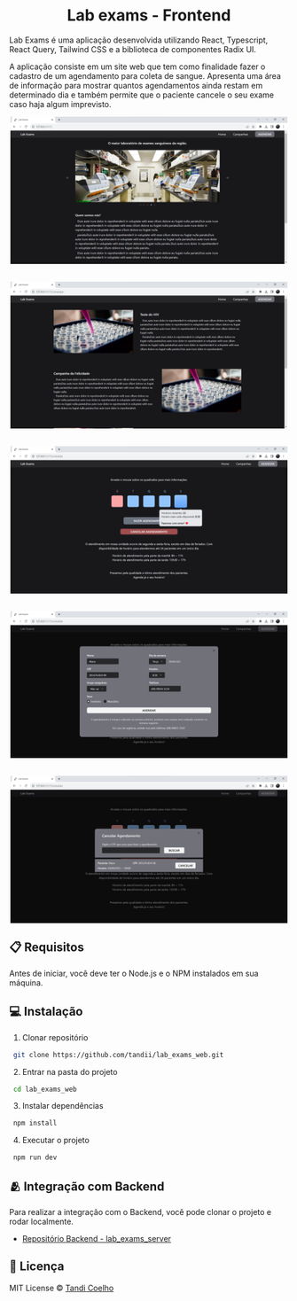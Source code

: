 <h1 align="center">
    Lab exams - Frontend
</h1>

Lab Exams é uma aplicação desenvolvida utilizando React, Typescript, React Query, Tailwind CSS e a biblioteca de componentes Radix UI.

A aplicação consiste em um site web que tem como finalidade fazer o cadastro de um agendamento para coleta de sangue. Apresenta uma área de informação para mostrar quantos agendamentos ainda restam em determinado dia e também permite que o paciente cancele o seu exame caso haja algum imprevisto.

<div align="center" style="display:flex; flex-wrap: wrap;  justify-content: center; gap: 32px" >
    <img src=".github/assets/web1.png" width="500"/>
    <img src=".github/assets/web2.png" width="500"/>
    <img src=".github/assets/web3.png" width="500"/>
    <img src=".github/assets/web4.png" width="500"/>
    <img src=".github/assets/web5.png" width="500"/>
</div>

## 📋 Requisitos

Antes de iniciar, você deve ter o Node.js e o NPM instalados em sua máquina.

## 💻 Instalação

1. Clonar repositório

```bash
 git clone https://github.com/tandii/lab_exams_web.git
```

2. Entrar na pasta do projeto

```bash
 cd lab_exams_web
```

3. Instalar dependências

```bash
 npm install
```

4. Executar o projeto

```bash
 npm run dev
```

## 🫂 Integração com Backend

Para realizar a integração com o Backend, você pode clonar o projeto e rodar localmente.

- [Repositório Backend - lab_exams_server](https://github.com/tandii/lab_exams_server)

## 📝 Licença

MIT License © [Tandi Coelho](https://github.com/tandii)